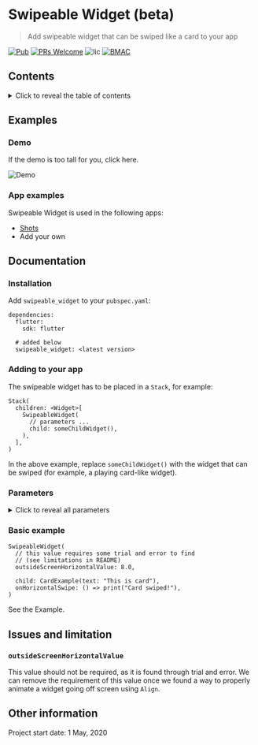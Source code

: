 <!-- omit in toc -->
# Swipeable Widget (beta)

> Add swipeable widget that can be swiped like a card to your app

[![Pub](https://img.shields.io/pub/v/swipeable_widget.svg?style=flat-square)]()
[![PRs Welcome](https://img.shields.io/badge/PRs-welcome-brightgreen.svg?style=flat-square)](http://makeapullrequest.com)
![lic](https://img.shields.io/github/license/themindstorm/NextBusSg?style=flat-square)
[![BMAC](https://img.shields.io/badge/Donate-Buy%20Me%20A%20Coffee-orange.svg?style=flat-square)](https://www.buymeacoffee.com/themindstorm) 


## Contents

<details>
<summary>
Click to reveal the table of contents
</summary>

- [Contents](#contents)
- [Examples](#examples)
  - [Demo](#demo)
  - [App examples](#app-examples)
- [Documentation](#documentation)
  - [Installation](#installation)
  - [Adding to your app](#adding-to-your-app)
  - [Parameters](#parameters)
    - [int `durationMilliseconds`](#int-durationmilliseconds)
    - [double `sensitivity`](#double-sensitivity)
    - [double `horizontalThreshold`](#double-horizontalthreshold)
    - [double `verticalThreshold`](#double-verticalthreshold)
    - [double `outsideScreenHorizontalValue`](#double-outsidescreenhorizontalvalue)
    - [double `outsideScreenVerticalValue`](#double-outsidescreenverticalvalue)
    - [Function `onHorizontalSwipe`](#function-onhorizontalswipe)
    - [Function`onVerticalSwipe`](#functiononverticalswipe)
    - [Widget `child` (required)](#widget-child-required)
  - [Basic example](#basic-example)
- [Issues and limitation](#issues-and-limitation)
  - [`outsideScreenHorizontalValue`](#outsidescreenhorizontalvalue)
- [Other information](#other-information)

</details>

## Examples

### Demo
If the demo is too tall for you, click here.

![Demo](./readme-assets/demo.gif)

### App examples
Swipeable Widget is used in the following apps:
- [Shots](https://github.com/themindstorm/Shots)
- Add your own

## Documentation

### Installation
Add `swipeable_widget` to your `pubspec.yaml`:

```
dependencies:
  flutter:
    sdk: flutter

  # added below
  swipeable_widget: <latest version>
```

### Adding to your app

The swipeable widget has to be placed in a `Stack`, for example:

```
Stack(
  children: <Widget>[
    SwipeableWidget(
      // parameters ...
      child: someChildWidget(),
    ),
  ],
)
```

In the above example, replace `someChildWidget()` with the widget that can be swiped (for example, a playing card-like widget).

### Parameters

<details>

<summary>
Click to reveal all parameters
</summary>

#### int `durationMilliseconds`
The animation duration that dictates
- How long it takes the widget to move back to the origin
- How long it takes for the widget to animate off the screen

Default value: 120

#### double `sensitivity`
The multiplier value for the position of the widget as it's being moved by the finger. Higher values make the swiping of the widget seem more responsive. If you aim to support a wide screen device, a higher sensitivity value is recommended so that the user doesn't have to swipe the widget all the way to the side.

Default value: 2.0

#### double `horizontalThreshold`
The position the swipeable widget is moved horizontally for it to be moved away. 

This [diagram in this video](https://youtu.be/g2E7yl3MwMk?t=56) may help you visualize the correct position.

Default value: 0.85

#### double `verticalThreshold`
Not implemented yet.

#### double `outsideScreenHorizontalValue`
The position the swipeable should end. If you want the swipeable widget to animate going off screen, this value should be over `1.0`.

**Limitation/Issue**: Finding this value requires some trial and error. Please make a PR if you know off a better way to animate the widget off screen.

#### double `outsideScreenVerticalValue`
Not implemented yet.

#### Function `onHorizontalSwipe`
The function called when the card is moved to either side. If you're making a card game, this is where you would call the function that calls the next card.

#### Function`onVerticalSwipe`
Not implemented yet.

#### Widget `child` (required)
The child widget, which will be swipeable.

</details>


### Basic example
```
SwipeableWidget(
  // this value requires some trial and error to find
  // (see limitations in README)
  outsideScreenHorizontalValue: 8.0,

  child: CardExample(text: "This is card"),
  onHorizontalSwipe: () => print("Card swiped!"),
)
```
See the Example.

## Issues and limitation
### `outsideScreenHorizontalValue`
This value should not be required, as it is found through trial and error. We can remove the requirement of this value once we found a way to properly animate a widget going off screen using `Align`.

## Other information
Project start date: 1 May, 2020